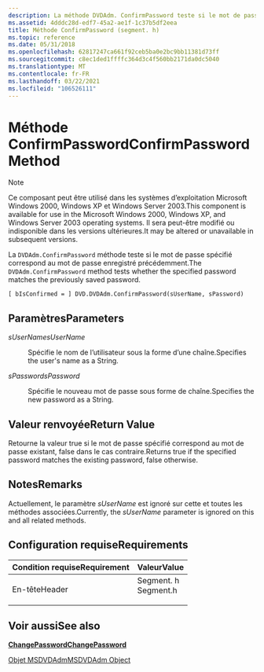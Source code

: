 ```yaml
---
description: La méthode DVDAdm. ConfirmPassword teste si le mot de passe spécifié correspond au mot de passe enregistré précédemment.
ms.assetid: 4dddc28d-edf7-45a2-ae1f-1c37b5df2eea
title: Méthode ConfirmPassword (segment. h)
ms.topic: reference
ms.date: 05/31/2018
ms.openlocfilehash: 62817247ca661f92ceb5ba0e2bc9bb11381d73ff
ms.sourcegitcommit: c8ec1ded1ffffc364d3c4f560bb2171da0dc5040
ms.translationtype: MT
ms.contentlocale: fr-FR
ms.lasthandoff: 03/22/2021
ms.locfileid: "106526111"
---
```

# <a name="confirmpassword-method"></a><span data-ttu-id="ca9d6-103">Méthode ConfirmPassword</span><span class="sxs-lookup"><span data-stu-id="ca9d6-103">ConfirmPassword Method</span></span>

> [!Note]  
> <span data-ttu-id="ca9d6-104">Ce composant peut être utilisé dans les systèmes d’exploitation Microsoft Windows 2000, Windows XP et Windows Server 2003.</span><span class="sxs-lookup"><span data-stu-id="ca9d6-104">This component is available for use in the Microsoft Windows 2000, Windows XP, and Windows Server 2003 operating systems.</span></span> <span data-ttu-id="ca9d6-105">Il sera peut-être modifié ou indisponible dans les versions ultérieures.</span><span class="sxs-lookup"><span data-stu-id="ca9d6-105">It may be altered or unavailable in subsequent versions.</span></span>

 

<span data-ttu-id="ca9d6-106">La `DVDAdm.ConfirmPassword` méthode teste si le mot de passe spécifié correspond au mot de passe enregistré précédemment.</span><span class="sxs-lookup"><span data-stu-id="ca9d6-106">The `DVDAdm.ConfirmPassword` method tests whether the specified password matches the previously saved password.</span></span>

``` syntax
[ bIsConfirmed = ] DVD.DVDAdm.ConfirmPassword(sUserName, sPassword)
```

## <a name="parameters"></a><span data-ttu-id="ca9d6-107">Paramètres</span><span class="sxs-lookup"><span data-stu-id="ca9d6-107">Parameters</span></span>

<dl> <dt>

<span data-ttu-id="ca9d6-108"><span id="sUserName"></span><span id="susername"></span><span id="SUSERNAME"></span>*sUserName*</span><span class="sxs-lookup"><span data-stu-id="ca9d6-108"><span id="sUserName"></span><span id="susername"></span><span id="SUSERNAME"></span>*sUserName*</span></span>
</dt> <dd>

<span data-ttu-id="ca9d6-109">Spécifie le nom de l’utilisateur sous la forme d’une chaîne.</span><span class="sxs-lookup"><span data-stu-id="ca9d6-109">Specifies the user's name as a String.</span></span>

</dd> <dt>

<span data-ttu-id="ca9d6-110"><span id="sPassword"></span><span id="spassword"></span><span id="SPASSWORD"></span>*sPassword*</span><span class="sxs-lookup"><span data-stu-id="ca9d6-110"><span id="sPassword"></span><span id="spassword"></span><span id="SPASSWORD"></span>*sPassword*</span></span>
</dt> <dd>

<span data-ttu-id="ca9d6-111">Spécifie le nouveau mot de passe sous forme de chaîne.</span><span class="sxs-lookup"><span data-stu-id="ca9d6-111">Specifies the new password as a String.</span></span>

</dd> </dl>

## <a name="return-value"></a><span data-ttu-id="ca9d6-112">Valeur renvoyée</span><span class="sxs-lookup"><span data-stu-id="ca9d6-112">Return Value</span></span>

<span data-ttu-id="ca9d6-113">Retourne la valeur true si le mot de passe spécifié correspond au mot de passe existant, false dans le cas contraire.</span><span class="sxs-lookup"><span data-stu-id="ca9d6-113">Returns true if the specified password matches the existing password, false otherwise.</span></span>

## <a name="remarks"></a><span data-ttu-id="ca9d6-114">Notes</span><span class="sxs-lookup"><span data-stu-id="ca9d6-114">Remarks</span></span>

<span data-ttu-id="ca9d6-115">Actuellement, le paramètre *sUserName* est ignoré sur cette et toutes les méthodes associées.</span><span class="sxs-lookup"><span data-stu-id="ca9d6-115">Currently, the *sUserName* parameter is ignored on this and all related methods.</span></span>

## <a name="requirements"></a><span data-ttu-id="ca9d6-116">Configuration requise</span><span class="sxs-lookup"><span data-stu-id="ca9d6-116">Requirements</span></span>



| <span data-ttu-id="ca9d6-117">Condition requise</span><span class="sxs-lookup"><span data-stu-id="ca9d6-117">Requirement</span></span> | <span data-ttu-id="ca9d6-118">Valeur</span><span class="sxs-lookup"><span data-stu-id="ca9d6-118">Value</span></span> |
|-------------------|--------------------------------------------------------------------------------------|
| <span data-ttu-id="ca9d6-119">En-tête</span><span class="sxs-lookup"><span data-stu-id="ca9d6-119">Header</span></span><br/> | <dl> <span data-ttu-id="ca9d6-120"><dt>Segment. h</dt></span><span class="sxs-lookup"><span data-stu-id="ca9d6-120"><dt>Segment.h</dt></span></span> </dl> |



## <a name="see-also"></a><span data-ttu-id="ca9d6-121">Voir aussi</span><span class="sxs-lookup"><span data-stu-id="ca9d6-121">See also</span></span>

<dl> <dt>

[<span data-ttu-id="ca9d6-122">**ChangePassword**</span><span class="sxs-lookup"><span data-stu-id="ca9d6-122">**ChangePassword**</span></span>](changepassword-method.md)
</dt> <dt>

[<span data-ttu-id="ca9d6-123">Objet MSDVDAdm</span><span class="sxs-lookup"><span data-stu-id="ca9d6-123">MSDVDAdm Object</span></span>](msdvdadm-object.md)
</dt> </dl>

 

 




